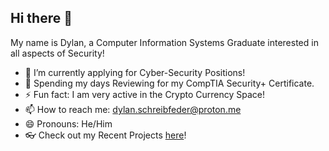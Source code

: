## Hi there 👋

My name is Dylan, a Computer Information Systems Graduate interested in all aspects of Security!

- 🔭 I’m currently applying for Cyber-Security Positions!
- 🌱 Spending my days Reviewing for my CompTIA Security+ Certificate.
- ⚡ Fun fact: I am very active in the Crypto Currency Space!
- 📫 How to reach me: dylan.schreibfeder@proton.me
- 😄 Pronouns: He/Him
- 👓 Check out my Recent Projects [here](https://github.com/itsDylByDay/HydraBruteForceLab)!


<!--
**itsDylByDay/itsDylByDay** is a ✨ _special_ ✨ repository because its `README.md` (this file) appears on your GitHub profile.

Here are some ideas to get you started:

- 🔭 I’m currently working on ...
- 🌱 I’m currently learning ...
- 👯 I’m looking to collaborate on ...
- 🤔 I’m looking for help with ...
- 💬 Ask me about ...
- 📫 How to reach me: ...
- 😄 Pronouns: ...
- ⚡ Fun fact: ...
-->
